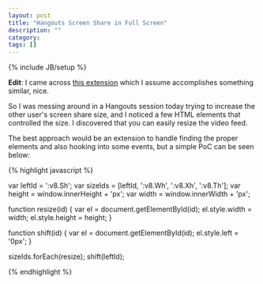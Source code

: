```yaml
---
layout: post
title: "Hangouts Screen Share in Full Screen"
description: ""
category: 
tags: []
---
```

{% include JB/setup %}

**Edit**: I came across [this extension](https://chrome.google.com/webstore/detail/toggle-fullscreen-in-hang/eekfhcmpmchbhkdeplplcljcggddkffb?hl=en)
which I assume accomplishes something similar, nice.

So I was messing around in a Hangouts session today trying to increase the
other user's screen share size, and I noticed a few HTML elements that
controlled the size. I discovered that you can easily resize the video feed.

The best approach would be an extension to handle finding the proper elements
and also hooking into some events, but a simple PoC can be seen below:

{% highlight javascript %}

var leftId = ':v8.Sh';
var sizeIds = [leftId, ':v8.Wh', ':v8.Xh', ':v8.Th'];
var height = window.innerHeight + 'px';
var width = window.innerWidth + 'px';

function resize(id) {
    var el = document.getElementById(id);
    el.style.width = width;
    el.style.height = height;
}

function shift(id) {
    var el = document.getElementById(id);
    el.style.left = '0px';
}

sizeIds.forEach(resize);
shift(leftId);

{% endhighlight %}
